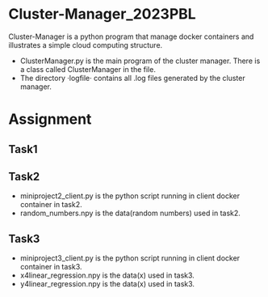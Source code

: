 # Cluster-Manager_2023PBL

Cluster-Manager is a python program that manage docker containers and illustrates a simple cloud computing structure.

-   ClusterManager.py is the main program of the cluster manager. There is a class called ClusterManager in the file.
-   The directory ·logfile· contains all .log files generated by the cluster manager.

# Assignment
## Task1

## Task2

-   miniproject2_client.py is the python script running in client docker container in task2.
-   random_numbers.npy is the data(random numbers) used in task2.

## Task3

-   miniproject3_client.py is the python script running in client docker container in task3.
-   x4linear_regression.npy is the data(x) used in task3.
-   y4linear_regression.npy is the data(x) used in task3.







